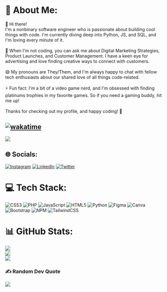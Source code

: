 # 💫 About Me:
👋 Hi there!<br>I'm a nonbinary software engineer who is passionate about building cool things with code. I'm currently diving deep into Python, JS, and SQL, and I'm loving every minute of it.<br><br>💬 When I'm not coding, you can ask me about Digital Marketing Strategies, Product Launches, and Customer Management. I have a keen eye for advertising and love finding creative ways to connect with customers.<br><br>😄 My pronouns are They/Them, and I'm always happy to chat with fellow tech enthusiasts about our shared love of all things code-related.<br><br>⚡ Fun fact: I'm a bit of a video game nerd, and I'm obsessed with finding platinums trophies in my favorite games. So if you need a gaming buddy, hit me up!<br><br>Thanks for checking out my profile, and happy coding! 🚀

[![wakatime](https://wakatime.com/badge/user/f80855fa-72d3-403a-af3e-4c0bc5f38d7c.svg)](https://wakatime.com/@f80855fa-72d3-403a-af3e-4c0bc5f38d7c)
---
[![](https://visitcount.itsvg.in/api?id=mmwihaki&icon=4&color=8)](https://visitcount.itsvg.in)


## 🌐 Socials:
[![Instagram](https://img.shields.io/badge/Instagram-%23E4405F.svg?logo=Instagram&logoColor=white)](https://instagram.com/maxthepalacehorse) [![LinkedIn](https://img.shields.io/badge/LinkedIn-%230077B5.svg?logo=linkedin&logoColor=white)](https://linkedin.com/in/marymwihaki) [![Twitter](https://img.shields.io/badge/Twitter-%231DA1F2.svg?logo=Twitter&logoColor=white)](https://twitter.com/mwihakiii) 

# 💻 Tech Stack:
![CSS3](https://img.shields.io/badge/css3-%231572B6.svg?style=for-the-badge&logo=css3&logoColor=white) ![PHP](https://img.shields.io/badge/php-%23777BB4.svg?style=for-the-badge&logo=php&logoColor=white) ![JavaScript](https://img.shields.io/badge/javascript-%23323330.svg?style=for-the-badge&logo=javascript&logoColor=%23F7DF1E) ![HTML5](https://img.shields.io/badge/html5-%23E34F26.svg?style=for-the-badge&logo=html5&logoColor=white) ![Python](https://img.shields.io/badge/python-3670A0?style=for-the-badge&logo=python&logoColor=ffdd54) 	![Figma](https://img.shields.io/badge/figma-%23F24E1E.svg?style=for-the-badge&logo=figma&logoColor=white) ![Canva](https://img.shields.io/badge/Canva-%2300C4CC.svg?style=for-the-badge&logo=Canva&logoColor=white) ![Bootstrap](https://img.shields.io/badge/bootstrap-%23563D7C.svg?style=for-the-badge&logo=bootstrap&logoColor=white) ![NPM](https://img.shields.io/badge/NPM-%23000000.svg?style=for-the-badge&logo=npm&logoColor=white) ![TailwindCSS](https://img.shields.io/badge/tailwindcss-%2338B2AC.svg?style=for-the-badge&logo=tailwind-css&logoColor=white)
# 📊 GitHub Stats:
![](https://github-readme-stats.vercel.app/api?username=mmwihaki&theme=dark&hide_border=false&include_all_commits=true&count_private=true)<br/>
![](https://github-readme-streak-stats.herokuapp.com/?user=mmwihaki&theme=dark&hide_border=false)<br/>
![](https://github-readme-stats.vercel.app/api/top-langs/?username=mmwihaki&theme=dark&hide_border=false&include_all_commits=true&count_private=true&layout=compact)

### ✍️ Random Dev Quote
![](https://quotes-github-readme.vercel.app/api?type=horizontal&theme=tokyonight)

<!-- Proudly created with GPRM ( https://gprm.itsvg.in ) -->
